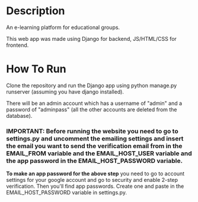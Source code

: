 # Description

An e-learning platform for educational groups.

This web app was made using Django for backend, JS/HTML/CSS for frontend.

# How To Run

Clone the repository and run the Django app using python manage.py runserver (assuming you have django installed).

There will be an admin account which has a username of "admin" and a password of "adminpass" (all the other accounts are deleted from the database).

### **IMPORTANT**: Before running the website you need to go to settings.py and uncomment the emailing settings and insert the email you want to send the verification email from in the EMAIL_FROM variable and the EMAIL_HOST_USER variable and the app password in the EMAIL_HOST_PASSWORD variable.

**To make an app password for the above step** you need to go to account settings for your google account and go to security and enable 2-step verification. Then you'll find app passwords. Create one and paste in the EMAIL_HOST_PASSWORD variable in settings.py.



